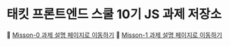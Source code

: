# 태킷 프론트엔드 스쿨 10기 JS 과제 저장소

🌱 [Misson-0 과제 설명 페이지로 이동하기](mission00/mission00.md)
🐥 [Misson-1 과제 설명 페이지로 이동하기](mission01/naver_login/mission01.md)
